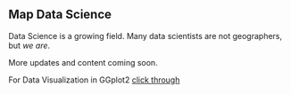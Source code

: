 ## Map Data Science

Data Science is a growing field. Many data scientists are not geographers, but *we are*.

More updates and content coming soon.

For Data Visualization in GGplot2 [click through](/ggplot)
